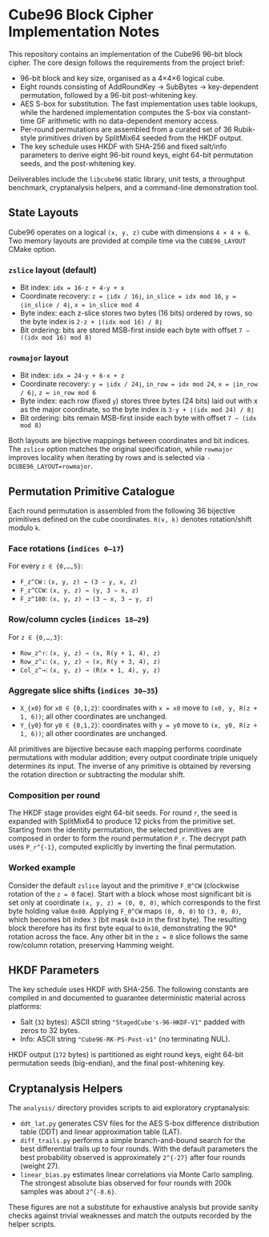 # Cube96 Block Cipher Implementation Notes

This repository contains an implementation of the Cube96 96-bit block cipher.
The core design follows the requirements from the project brief:

- 96-bit block and key size, organised as a 4×4×6 logical cube.
- Eight rounds consisting of AddRoundKey → SubBytes → key-dependent
  permutation, followed by a 96-bit post-whitening key.
- AES S-box for substitution. The fast implementation uses table lookups,
  while the hardened implementation computes the S-box via constant-time GF
  arithmetic with no data-dependent memory access.
- Per-round permutations are assembled from a curated set of 36 Rubik-style
  primitives driven by SplitMix64 seeded from the HKDF output.
- The key schedule uses HKDF with SHA-256 and fixed salt/info parameters to
  derive eight 96-bit round keys, eight 64-bit permutation seeds, and the
  post-whitening key.

Deliverables include the `libcube96` static library, unit tests, a throughput
benchmark, cryptanalysis helpers, and a command-line demonstration tool.

## State Layouts

Cube96 operates on a logical `(x, y, z)` cube with dimensions `4 × 4 × 6`. Two
memory layouts are provided at compile time via the `CUBE96_LAYOUT` CMake
option.

### `zslice` layout (default)

- Bit index: `idx = 16·z + 4·y + x`
- Coordinate recovery: `z = ⌊idx / 16⌋`, `in_slice = idx mod 16`, `y = ⌊in_slice / 4⌋`,
  `x = in_slice mod 4`
- Byte index: each z-slice stores two bytes (16 bits) ordered by rows, so the
  byte index is `2·z + ⌊(idx mod 16) / 8⌋`
- Bit ordering: bits are stored MSB-first inside each byte with offset
  `7 − ((idx mod 16) mod 8)`

### `rowmajor` layout

- Bit index: `idx = 24·y + 6·x + z`
- Coordinate recovery: `y = ⌊idx / 24⌋`, `in_row = idx mod 24`,
  `x = ⌊in_row / 6⌋`, `z = in_row mod 6`
- Byte index: each row (fixed `y`) stores three bytes (24 bits) laid out with
  x as the major coordinate, so the byte index is `3·y + ⌊(idx mod 24) / 8⌋`
- Bit ordering: bits remain MSB-first inside each byte with offset
  `7 − (idx mod 8)`

Both layouts are bijective mappings between coordinates and bit indices. The
`zslice` option matches the original specification, while `rowmajor` improves
locality when iterating by rows and is selected via `-DCUBE96_LAYOUT=rowmajor`.

## Permutation Primitive Catalogue

Each round permutation is assembled from the following 36 bijective primitives
defined on the cube coordinates. `R(v, k)` denotes rotation/shift modulo `k`.

### Face rotations (`indices 0–17`)

For every `z ∈ {0,…,5}`:

- `F_z^CW` : `(x, y, z) → (3 − y, x, z)`
- `F_z^CCW`: `(x, y, z) → (y, 3 − x, z)`
- `F_z^180`: `(x, y, z) → (3 − x, 3 − y, z)`

### Row/column cycles (`indices 18–29`)

For `z ∈ {0,…,3}`:

- `Row_z^↑`: `(x, y, z) → (x, R(y + 1, 4), z)`
- `Row_z^↓`: `(x, y, z) → (x, R(y + 3, 4), z)`
- `Col_z^→`: `(x, y, z) → (R(x + 1, 4), y, z)`

### Aggregate slice shifts (`indices 30–35`)

- `X_{x0}` for `x0 ∈ {0,1,2}`: coordinates with `x = x0` move to
  `(x0, y, R(z + 1, 6))`; all other coordinates are unchanged.
- `Y_{y0}` for `y0 ∈ {0,1,2}`: coordinates with `y = y0` move to
  `(x, y0, R(z + 1, 6))`; all other coordinates are unchanged.

All primitives are bijective because each mapping performs coordinate
permutations with modular addition; every output coordinate triple uniquely
determines its input. The inverse of any primitive is obtained by reversing the
rotation direction or subtracting the modular shift.

### Composition per round

The HKDF stage provides eight 64-bit seeds. For round `r`, the seed is expanded
with SplitMix64 to produce 12 picks from the primitive set. Starting from the
identity permutation, the selected primitives are composed in order to form the
round permutation `P_r`. The decrypt path uses `P_r^{-1}`, computed explicitly
by inverting the final permutation.

### Worked example

Consider the default `zslice` layout and the primitive `F_0^CW` (clockwise
rotation of the `z = 0` face). Start with a block whose most significant bit is
set only at coordinate `(x, y, z) = (0, 0, 0)`, which corresponds to the first
byte holding value `0x80`. Applying `F_0^CW` maps `(0, 0, 0)` to `(3, 0, 0)`,
which becomes bit index `3` (bit mask `0x10` in the first byte). The resulting
block therefore has its first byte equal to `0x10`, demonstrating the 90°
rotation across the face. Any other bit in the `z = 0` slice follows the same
row/column rotation, preserving Hamming weight.

## HKDF Parameters

The key schedule uses HKDF with SHA-256. The following constants are compiled
in and documented to guarantee deterministic material across platforms:

- Salt (`32` bytes): ASCII string `"StagedCube's-96-HKDF-V1"` padded with zeros
  to 32 bytes.
- Info: ASCII string `"Cube96-RK-PS-Post-v1"` (no terminating NUL).

HKDF output (`172` bytes) is partitioned as eight round keys, eight 64-bit
permutation seeds (big-endian), and the final post-whitening key.

## Cryptanalysis Helpers

The `analysis/` directory provides scripts to aid exploratory cryptanalysis:

- `ddt_lat.py` generates CSV files for the AES S-box difference distribution
  table (DDT) and linear approximation table (LAT).
- `diff_trails.py` performs a simple branch-and-bound search for the best
  differential trails up to four rounds. With the default parameters the best
  probability observed is approximately `2^{-27}` after four rounds (weight 27).
- `linear_bias.py` estimates linear correlations via Monte Carlo sampling. The
  strongest absolute bias observed for four rounds with 200k samples was about
  `2^{-8.6}`.

These figures are not a substitute for exhaustive analysis but provide sanity
checks against trivial weaknesses and match the outputs recorded by the helper
scripts.
